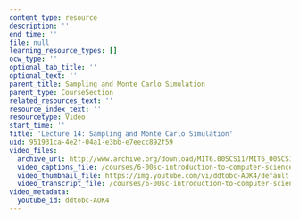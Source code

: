 ```yaml
---
content_type: resource
description: ''
end_time: ''
file: null
learning_resource_types: []
ocw_type: ''
optional_tab_title: ''
optional_text: ''
parent_title: Sampling and Monte Carlo Simulation
parent_type: CourseSection
related_resources_text: ''
resource_index_text: ''
resourcetype: Video
start_time: ''
title: 'Lecture 14: Sampling and Monte Carlo Simulation'
uid: 951931ca-4e2f-04a1-e3bb-e7eecc892f59
video_files:
  archive_url: http://www.archive.org/download/MIT6.00SCS11/MIT6_00SCS11_lec14_300k.mp4
  video_captions_file: /courses/6-00sc-introduction-to-computer-science-and-programming-spring-2011/5bd244e222975b3d85e5370e0f0ca2c1_ddtobc-AOK4.vtt
  video_thumbnail_file: https://img.youtube.com/vi/ddtobc-AOK4/default.jpg
  video_transcript_file: /courses/6-00sc-introduction-to-computer-science-and-programming-spring-2011/7bb12d95f0af666d115faadc318152e9_ddtobc-AOK4.pdf
video_metadata:
  youtube_id: ddtobc-AOK4
---
```

